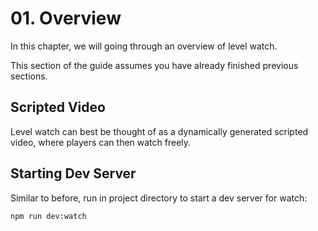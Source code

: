 # 01. Overview

In this chapter, we will going through an overview of level watch.

This section of the guide assumes you have already finished previous sections.

## Scripted Video

Level watch can best be thought of as a dynamically generated scripted video, where players can then watch freely.

## Starting Dev Server

Similar to before, run in project directory to start a dev server for watch:

```shell
npm run dev:watch
```
